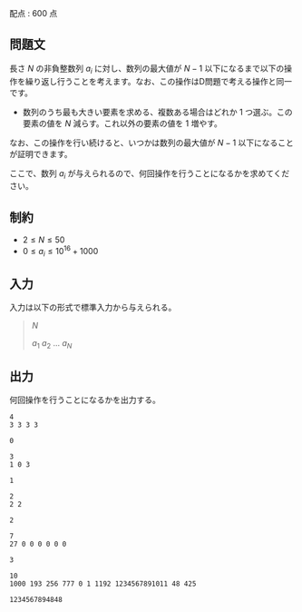 配点 : $600$ 点

## 問題文

長さ $N$ の非負整数列 $a_i$ に対し、数列の最大値が $N-1$ 以下になるまで以下の操作を繰り返し行うことを考えます。なお、この操作はD問題で考える操作と同一です。

- 数列のうち最も大きい要素を求める、複数ある場合はどれか $1$ つ選ぶ。この要素の値を $N$ 減らす。これ以外の要素の値を $1$ 増やす。

なお、この操作を行い続けると、いつかは数列の最大値が $N-1$ 以下になることが証明できます。

ここで、数列 $a_i$ が与えられるので、何回操作を行うことになるかを求めてください。

## 制約

- $2 \leq N \leq 50$
- $0 \leq a_i \leq 10^{16} + 1000$

## 入力

入力は以下の形式で標準入力から与えられる。

> $N$
> 
> $a_1$ $a_2$ ... $a_N$

## 出力

何回操作を行うことになるかを出力する。

```input1
4
3 3 3 3
```

```output1
0
```

```input2
3
1 0 3
```

```output2
1
```

```input3
2
2 2
```

```output3
2
```

```input4
7
27 0 0 0 0 0 0
```

```output4
3
```

```input5
10
1000 193 256 777 0 1 1192 1234567891011 48 425
```

```output5
1234567894848
```